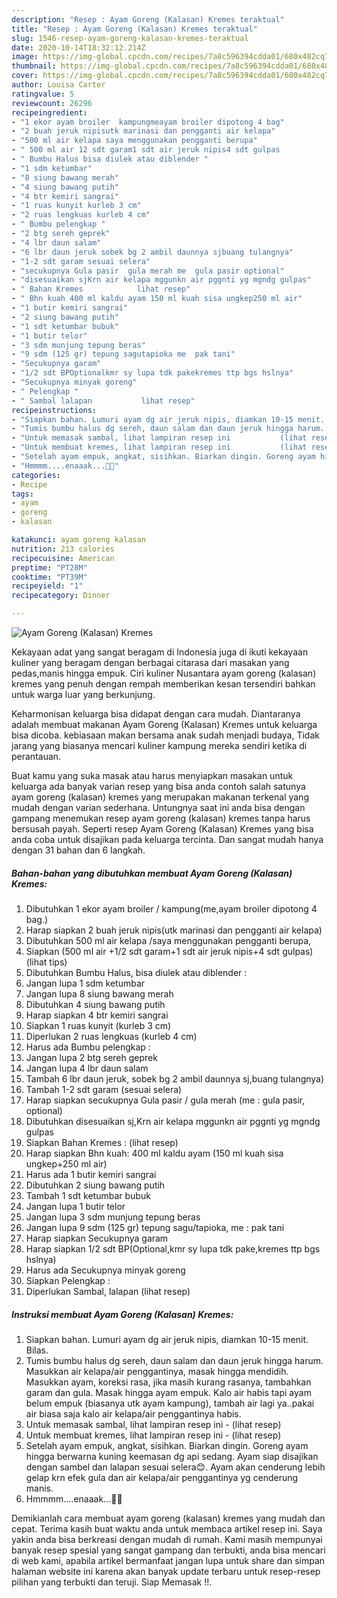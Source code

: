 ```yaml
---
description: "Resep : Ayam Goreng (Kalasan) Kremes teraktual"
title: "Resep : Ayam Goreng (Kalasan) Kremes teraktual"
slug: 1546-resep-ayam-goreng-kalasan-kremes-teraktual
date: 2020-10-14T18:32:12.214Z
image: https://img-global.cpcdn.com/recipes/7a8c596394cdda01/680x482cq70/ayam-goreng-kalasan-kremes-foto-resep-utama.jpg
thumbnail: https://img-global.cpcdn.com/recipes/7a8c596394cdda01/680x482cq70/ayam-goreng-kalasan-kremes-foto-resep-utama.jpg
cover: https://img-global.cpcdn.com/recipes/7a8c596394cdda01/680x482cq70/ayam-goreng-kalasan-kremes-foto-resep-utama.jpg
author: Louisa Carter
ratingvalue: 5
reviewcount: 26296
recipeingredient:
- "1 ekor ayam broiler  kampungmeayam broiler dipotong 4 bag"
- "2 buah jeruk nipisutk marinasi dan pengganti air kelapa"
- "500 ml air kelapa saya menggunakan pengganti berupa"
- " 500 ml air 12 sdt garam1 sdt air jeruk nipis4 sdt gulpas           lihat tips"
- " Bumbu Halus bisa diulek atau diblender "
- "1 sdm ketumbar"
- "8 siung bawang merah"
- "4 siung bawang putih"
- "4 btr kemiri sangrai"
- "1 ruas kunyit kurleb 3 cm"
- "2 ruas lengkuas kurleb 4 cm"
- " Bumbu pelengkap "
- "2 btg sereh geprek"
- "4 lbr daun salam"
- "6 lbr daun jeruk sobek bg 2 ambil daunnya sjbuang tulangnya"
- "1-2 sdt garam sesuai selera"
- "secukupnya Gula pasir  gula merah me  gula pasir optional"
- "disesuaikan sjKrn air kelapa mggunkn air pggnti yg mgndg gulpas"
- " Bahan Kremes            lihat resep"
- " Bhn kuah 400 ml kaldu ayam 150 ml kuah sisa ungkep250 ml air"
- "1 butir kemiri sangrai"
- "2 siung bawang putih"
- "1 sdt ketumbar bubuk"
- "1 butir telor"
- "3 sdm munjung tepung beras"
- "9 sdm (125 gr) tepung sagutapioka me  pak tani"
- "Secukupnya garam"
- "1/2 sdt BPOptionalkmr sy lupa tdk pakekremes ttp bgs hslnya"
- "Secukupnya minyak goreng"
- " Pelengkap "
- " Sambal lalapan           lihat resep"
recipeinstructions:
- "Siapkan bahan. Lumuri ayam dg air jeruk nipis, diamkan 10-15 menit. Bilas."
- "Tumis bumbu halus dg sereh, daun salam dan daun jeruk hingga harum. Masukkan air kelapa/air penggantinya, masak hingga mendidih. Masukkan ayam, koreksi rasa, jika masih kurang rasanya, tambahkan garam dan gula. Masak hingga ayam empuk. Kalo air habis tapi ayam belum empuk (biasanya utk ayam kampung), tambah air lagi ya..pakai air biasa saja kalo air kelapa/air penggantinya habis."
- "Untuk memasak sambal, lihat lampiran resep ini           (lihat resep)"
- "Untuk membuat kremes, lihat lampiran resep ini           (lihat resep)"
- "Setelah ayam empuk, angkat, sisihkan. Biarkan dingin. Goreng ayam hingga berwarna kuning keemasan dg api sedang. Ayam siap disajikan dengan sambel dan lalapan sesuai selera😊. Ayam akan cenderung lebih gelap krn efek gula dan air kelapa/air penggantinya yg cenderung manis."
- "Hmmmm....enaaak...🍴🤤"
categories:
- Recipe
tags:
- ayam
- goreng
- kalasan

katakunci: ayam goreng kalasan 
nutrition: 213 calories
recipecuisine: American
preptime: "PT28M"
cooktime: "PT39M"
recipeyield: "1"
recipecategory: Dinner

---
```



![Ayam Goreng (Kalasan) Kremes](https://img-global.cpcdn.com/recipes/7a8c596394cdda01/680x482cq70/ayam-goreng-kalasan-kremes-foto-resep-utama.jpg)

Kekayaan adat yang sangat beragam di Indonesia juga di ikuti kekayaan kuliner yang beragam dengan berbagai citarasa dari masakan yang pedas,manis hingga empuk. Ciri kuliner Nusantara ayam goreng (kalasan) kremes yang penuh dengan rempah memberikan kesan tersendiri bahkan untuk warga luar yang berkunjung.


Keharmonisan keluarga bisa didapat dengan cara mudah. Diantaranya adalah membuat makanan Ayam Goreng (Kalasan) Kremes untuk keluarga bisa dicoba. kebiasaan makan bersama anak sudah menjadi budaya, Tidak jarang yang biasanya mencari kuliner kampung mereka sendiri ketika di perantauan.



Buat kamu yang suka masak atau harus menyiapkan masakan untuk keluarga ada banyak varian resep yang bisa anda contoh salah satunya ayam goreng (kalasan) kremes yang merupakan makanan terkenal yang mudah dengan varian sederhana. Untungnya saat ini anda bisa dengan gampang menemukan resep ayam goreng (kalasan) kremes tanpa harus bersusah payah.
Seperti resep Ayam Goreng (Kalasan) Kremes yang bisa anda coba untuk disajikan pada keluarga tercinta. Dan sangat mudah hanya dengan 31 bahan dan 6 langkah.


<!--inarticleads1-->

##### Bahan-bahan yang dibutuhkan membuat Ayam Goreng (Kalasan) Kremes:

1. Dibutuhkan 1 ekor ayam broiler / kampung(me,ayam broiler dipotong 4 bag.)
1. Harap siapkan 2 buah jeruk nipis(utk marinasi dan pengganti air kelapa)
1. Dibutuhkan 500 ml air kelapa /saya menggunakan pengganti berupa,
1. Siapkan  (500 ml air +1/2 sdt garam+1 sdt air jeruk nipis+4 sdt gulpas)           (lihat tips)
1. Dibutuhkan  Bumbu Halus, bisa diulek atau diblender :
1. Jangan lupa 1 sdm ketumbar
1. Jangan lupa 8 siung bawang merah
1. Dibutuhkan 4 siung bawang putih
1. Harap siapkan 4 btr kemiri sangrai
1. Siapkan 1 ruas kunyit (kurleb 3 cm)
1. Diperlukan 2 ruas lengkuas (kurleb 4 cm)
1. Harus ada  Bumbu pelengkap :
1. Jangan lupa 2 btg sereh geprek
1. Jangan lupa 4 lbr daun salam
1. Tambah 6 lbr daun jeruk, sobek bg 2 ambil daunnya sj,buang tulangnya)
1. Tambah 1-2 sdt garam (sesuai selera)
1. Harap siapkan secukupnya Gula pasir / gula merah (me : gula pasir, optional)
1. Dibutuhkan disesuaikan sj,Krn air kelapa mggunkn air pggnti yg mgndg gulpas
1. Siapkan  Bahan Kremes :           (lihat resep)
1. Harap siapkan  Bhn kuah: 400 ml kaldu ayam (150 ml kuah sisa ungkep+250 ml air)
1. Harus ada 1 butir kemiri sangrai
1. Dibutuhkan 2 siung bawang putih
1. Tambah 1 sdt ketumbar bubuk
1. Jangan lupa 1 butir telor
1. Jangan lupa 3 sdm munjung tepung beras
1. Jangan lupa 9 sdm (125 gr) tepung sagu/tapioka, me : pak tani
1. Harap siapkan Secukupnya garam
1. Harap siapkan 1/2 sdt BP(Optional,kmr sy lupa tdk pake,kremes ttp bgs hslnya)
1. Harus ada Secukupnya minyak goreng
1. Siapkan  Pelengkap :
1. Diperlukan  Sambal, lalapan           (lihat resep)




<!--inarticleads2-->

##### Instruksi membuat  Ayam Goreng (Kalasan) Kremes:

1. Siapkan bahan. Lumuri ayam dg air jeruk nipis, diamkan 10-15 menit. Bilas.
1. Tumis bumbu halus dg sereh, daun salam dan daun jeruk hingga harum. Masukkan air kelapa/air penggantinya, masak hingga mendidih. Masukkan ayam, koreksi rasa, jika masih kurang rasanya, tambahkan garam dan gula. Masak hingga ayam empuk. Kalo air habis tapi ayam belum empuk (biasanya utk ayam kampung), tambah air lagi ya..pakai air biasa saja kalo air kelapa/air penggantinya habis.
1. Untuk memasak sambal, lihat lampiran resep ini -           (lihat resep)
1. Untuk membuat kremes, lihat lampiran resep ini -           (lihat resep)
1. Setelah ayam empuk, angkat, sisihkan. Biarkan dingin. Goreng ayam hingga berwarna kuning keemasan dg api sedang. Ayam siap disajikan dengan sambel dan lalapan sesuai selera😊. Ayam akan cenderung lebih gelap krn efek gula dan air kelapa/air penggantinya yg cenderung manis.
1. Hmmmm....enaaak...🍴🤤




Demikianlah cara membuat ayam goreng (kalasan) kremes yang mudah dan cepat. Terima kasih buat waktu anda untuk membaca artikel resep ini. Saya yakin anda bisa berkreasi dengan mudah di rumah. Kami masih mempunyai banyak resep spesial yang sangat gampang dan terbukti, anda bisa mencari di web kami, apabila artikel bermanfaat jangan lupa untuk share dan simpan halaman website ini karena akan banyak update terbaru untuk resep-resep pilihan yang terbukti dan teruji. Siap Memasak !!. 
